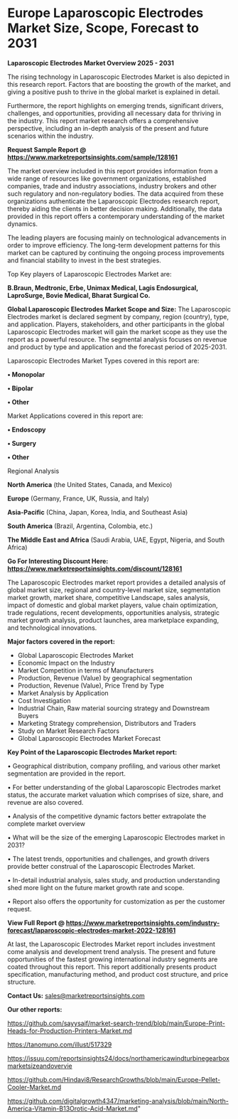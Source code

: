 # Europe Laparoscopic Electrodes Market Size, Scope, Forecast to 2031

<Strong> Laparoscopic Electrodes Market Overview 2025 - 2031</strong>

The rising technology in Laparoscopic Electrodes Market is also depicted in this research report. Factors that are boosting the growth of the market, and giving a positive push to thrive in the global market is explained in detail.

Furthermore, the report highlights on emerging trends, significant drivers, challenges, and opportunities, providing all necessary data for thriving in the industry. This report market research offers a comprehensive perspective, including an in-depth analysis of the present and future scenarios within the industry.

<strong>Request Sample Report @ <a href=https://www.marketreportsinsights.com/sample/128161>https://www.marketreportsinsights.com/sample/128161</a></strong>

The market overview included in this report provides information from a wide range of resources like government organizations, established companies, trade and industry associations, industry brokers and other such regulatory and non-regulatory bodies. The data acquired from these organizations authenticate the Laparoscopic Electrodes research report, thereby aiding the clients in better decision making. Additionally, the data provided in this report offers a contemporary understanding of the market dynamics.

The leading players are focusing mainly on technological advancements in order to improve efficiency. The long-term development patterns for this market can be captured by continuing the ongoing process improvements and financial stability to invest in the best strategies.

Top Key players of Laparoscopic Electrodes Market are:

<strong>B.Braun, Medtronic, Erbe, Unimax Medical, Lagis Endosurgical, LaproSurge, Bovie Medical, Bharat Surgical Co.</strong>

<strong><b>Global Laparoscopic Electrodes Market Scope and Size:</b></strong>
The Laparoscopic Electrodes market is declared segment by company, region (country), type, and application. Players, stakeholders, and other participants in the global Laparoscopic Electrodes market will gain the market scope as they use the report as a powerful resource. The segmental analysis focuses on revenue and product by type and application and the forecast period of 2025-2031.

Laparoscopic Electrodes Market Types covered in this report are:

<strong>• Monopolar

• Bipolar

• Other</strong>

Market Applications covered in this report are:

<strong>• Endoscopy

• Surgery

• Other</strong> 

Regional Analysis

<strong>North America</strong> (the United States, Canada, and Mexico)

<strong>Europe</strong> (Germany, France, UK, Russia, and Italy)

<strong>Asia-Pacific</strong> (China, Japan, Korea, India, and Southeast Asia)

<strong>South America</strong> (Brazil, Argentina, Colombia, etc.)

<strong>The Middle East and Africa</strong> (Saudi Arabia, UAE, Egypt, Nigeria, and South Africa)

<strong>Go For Interesting Discount Here: <a href=https://www.marketreportsinsights.com/discount/128161>https://www.marketreportsinsights.com/discount/128161</a></strong>

The Laparoscopic Electrodes market report provides a detailed analysis of global market size, regional and country-level market size, segmentation market growth, market share, competitive Landscape, sales analysis, impact of domestic and global market players, value chain optimization, trade regulations, recent developments, opportunities analysis, strategic market growth analysis, product launches, area marketplace expanding, and technological innovations.

<strong><b>Major factors covered in the report:</b></strong>
<ul>
  <li>Global Laparoscopic Electrodes Market </li>
  <li>Economic Impact on the Industry</li>
  <li>Market Competition in terms of Manufacturers</li>
  <li>Production, Revenue (Value) by geographical segmentation</li>
  <li>Production, Revenue (Value), Price Trend by Type</li>
  <li>Market Analysis by Application</li>
  <li>Cost Investigation</li>
  <li>Industrial Chain, Raw material sourcing strategy and Downstream Buyers</li>
  <li>Marketing Strategy comprehension, Distributors and Traders</li>
  <li>Study on Market Research Factors</li>
  <li>Global Laparoscopic Electrodes Market Forecast</li>
</ul>

<strong><b>Key Point of the Laparoscopic Electrodes Market report:</b></strong>

• Geographical distribution, company profiling, and various other market segmentation are provided in the report.

• For better understanding of the global Laparoscopic Electrodes market status, the accurate market valuation which comprises of size, share, and revenue are also covered.

• Analysis of the competitive dynamic factors better extrapolate the complete market overview

• What will be the size of the emerging Laparoscopic Electrodes market in 2031?

• The latest trends, opportunities and challenges, and growth drivers provide better construal of the Laparoscopic Electrodes Market.

• In-detail industrial analysis, sales study, and production understanding shed more light on the future market growth rate and scope.

• Report also offers the opportunity for customization as per the customer request.

<strong><b>View Full Report @ <a href=https://www.marketreportsinsights.com/industry-forecast/laparoscopic-electrodes-market-2022-128161>https://www.marketreportsinsights.com/industry-forecast/laparoscopic-electrodes-market-2022-128161</a></b></strong>


At last, the Laparoscopic Electrodes Market report includes investment come analysis and development trend analysis. The present and future opportunities of the fastest growing international industry segments are coated throughout this report. This report additionally presents product specification, manufacturing method, and product cost structure, and price structure.

<strong>Contact Us:</strong>
sales@marketreportsinsights.com

<strong>Our other reports:</strong>

<a href=https://github.com/sayysaif/market-search-trend/blob/main/Europe-Print-Heads-for-Production-Printers-Market.md>https://github.com/sayysaif/market-search-trend/blob/main/Europe-Print-Heads-for-Production-Printers-Market.md</a>

<a href=https://tanomuno.com/illust/517329>https://tanomuno.com/illust/517329</a>

<a href=https://issuu.com/reportsinsights24/docs/northamericawindturbinegearboxmarketsizeandovervie>https://issuu.com/reportsinsights24/docs/northamericawindturbinegearboxmarketsizeandovervie</a>

<a href=https://github.com/Hindavi8/ResearchGrowths/blob/main/Europe-Pellet-Cooler-Market.md>https://github.com/Hindavi8/ResearchGrowths/blob/main/Europe-Pellet-Cooler-Market.md</a>

<a href=https://github.com/digitalgrowth4347/marketing-analysis/blob/main/North-America-Vitamin-B13Orotic-Acid-Market.md>https://github.com/digitalgrowth4347/marketing-analysis/blob/main/North-America-Vitamin-B13Orotic-Acid-Market.md</a>"
